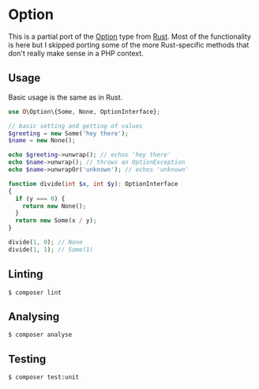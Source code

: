 # Option

This is a partial port of the [Option](https://doc.rust-lang.org/std/option/) type from [Rust](https://www.rust-lang.org/). Most of the functionality is here but I skipped porting some of the more Rust-specific methods that don't really make sense in a PHP context.

## Usage

Basic usage is the same as in Rust.

```php
use O\Option\{Some, None, OptionInterface};

// basic setting and getting of values
$greeting = new Some('hey there');
$name = new None();

echo $greeting->unwrap(); // echos 'hey there'
echo $name->unwrap(); // throws an OptionException
echo $name->unwrapOr('unknown'); // echos 'unknown'

function divide(int $x, int $y): OptionInterface
{
  if (y === 0) {
    return new None();
  }
  return new Some(x / y);
}

divide(1, 0); // None
divide(1, 1); // Some(1)
```

## Linting

```
$ composer lint
```

## Analysing

```
$ composer analyse
```

## Testing

```
$ composer test:unit
```
